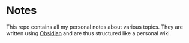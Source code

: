 # Notes

This repo contains all my personal notes about various topics. They are written using [Obsidian](https://obsidian.md/) and are thus structured like a personal wiki.